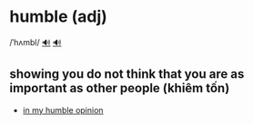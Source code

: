 # humble (adj)

/ˈhʌmbl/ [🔊](https://www.oxfordlearnersdictionaries.com/media/english/uk_pron/h/hum/humbl/humble__gb_1.mp3) [🔊](https://www.oxfordlearnersdictionaries.com/media/english/us_pron/h/hum/humbl/humble__us_1.mp3)

## showing you do not think that you are as important as other people (khiêm tốn)

- [in my humble opinion](../i/imho-a.md)